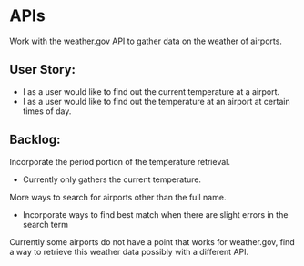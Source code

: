 # APIs
Work with the weather.gov API to gather data on the weather of airports. 

## User Story: 
 - I as a user would like to find out the current temperature at a airport.
 - I as a user would like to find out the temperature at an airport at certain times of day. 
 
## Backlog: 

Incorporate the period portion of the temperature retrieval. 
 - Currently only gathers the current temperature.
 
More ways to search for airports other than the full name.
 - Incorporate ways to find best match when there are slight errors in the search term

Currently some airports do not have a point that works for weather.gov, find a way to retrieve this weather data possibly with a different API. 
